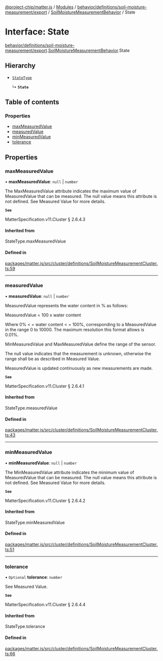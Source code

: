 [@project-chip/matter.js](../README.md) / [Modules](../modules.md) / [behavior/definitions/soil-moisture-measurement/export](../modules/behavior_definitions_soil_moisture_measurement_export.md) / [SoilMoistureMeasurementBehavior](../modules/behavior_definitions_soil_moisture_measurement_export.SoilMoistureMeasurementBehavior.md) / State

# Interface: State

[behavior/definitions/soil-moisture-measurement/export](../modules/behavior_definitions_soil_moisture_measurement_export.md).[SoilMoistureMeasurementBehavior](../modules/behavior_definitions_soil_moisture_measurement_export.SoilMoistureMeasurementBehavior.md).State

## Hierarchy

- [`StateType`](../modules/behavior_definitions_soil_moisture_measurement_export._internal_.md#statetype)

  ↳ **`State`**

## Table of contents

### Properties

- [maxMeasuredValue](behavior_definitions_soil_moisture_measurement_export.SoilMoistureMeasurementBehavior.State.md#maxmeasuredvalue)
- [measuredValue](behavior_definitions_soil_moisture_measurement_export.SoilMoistureMeasurementBehavior.State.md#measuredvalue)
- [minMeasuredValue](behavior_definitions_soil_moisture_measurement_export.SoilMoistureMeasurementBehavior.State.md#minmeasuredvalue)
- [tolerance](behavior_definitions_soil_moisture_measurement_export.SoilMoistureMeasurementBehavior.State.md#tolerance)

## Properties

### maxMeasuredValue

• **maxMeasuredValue**: ``null`` \| `number`

The MaxMeasuredValue attribute indicates the maximum value of MeasuredValue that can be measured. The
null value means this attribute is not defined. See Measured Value for more details.

**`See`**

MatterSpecification.v11.Cluster § 2.6.4.3

#### Inherited from

StateType.maxMeasuredValue

#### Defined in

[packages/matter.js/src/cluster/definitions/SoilMoistureMeasurementCluster.ts:59](https://github.com/project-chip/matter.js/blob/2d9f2165d2672864fda3496a6d0d5f93597f82c6/packages/matter.js/src/cluster/definitions/SoilMoistureMeasurementCluster.ts#L59)

___

### measuredValue

• **measuredValue**: ``null`` \| `number`

MeasuredValue represents the water content in % as follows:

MeasuredValue = 100 x water content

Where 0% < = water content < = 100%, corresponding to a MeasuredValue in the range 0 to 10000. The
maximum resolution this format allows is 0.01%.

MinMeasuredValue and MaxMeasuredValue define the range of the sensor.

The null value indicates that the measurement is unknown, otherwise the range shall be as described in
Measured Value.

MeasuredValue is updated continuously as new measurements are made.

**`See`**

MatterSpecification.v11.Cluster § 2.6.4.1

#### Inherited from

StateType.measuredValue

#### Defined in

[packages/matter.js/src/cluster/definitions/SoilMoistureMeasurementCluster.ts:43](https://github.com/project-chip/matter.js/blob/2d9f2165d2672864fda3496a6d0d5f93597f82c6/packages/matter.js/src/cluster/definitions/SoilMoistureMeasurementCluster.ts#L43)

___

### minMeasuredValue

• **minMeasuredValue**: ``null`` \| `number`

The MinMeasuredValue attribute indicates the minimum value of MeasuredValue that can be measured. The
null value means this attribute is not defined. See Measured Value for more details.

**`See`**

MatterSpecification.v11.Cluster § 2.6.4.2

#### Inherited from

StateType.minMeasuredValue

#### Defined in

[packages/matter.js/src/cluster/definitions/SoilMoistureMeasurementCluster.ts:51](https://github.com/project-chip/matter.js/blob/2d9f2165d2672864fda3496a6d0d5f93597f82c6/packages/matter.js/src/cluster/definitions/SoilMoistureMeasurementCluster.ts#L51)

___

### tolerance

• `Optional` **tolerance**: `number`

See Measured Value.

**`See`**

MatterSpecification.v11.Cluster § 2.6.4.4

#### Inherited from

StateType.tolerance

#### Defined in

[packages/matter.js/src/cluster/definitions/SoilMoistureMeasurementCluster.ts:66](https://github.com/project-chip/matter.js/blob/2d9f2165d2672864fda3496a6d0d5f93597f82c6/packages/matter.js/src/cluster/definitions/SoilMoistureMeasurementCluster.ts#L66)
